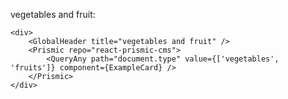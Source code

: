 vegetables and fruit:

    <div>
        <GlobalHeader title="vegetables and fruit" />
        <Prismic repo="react-prismic-cms">
            <QueryAny path="document.type" value={['vegetables', 'fruits']} component={ExampleCard} />
        </Prismic>
    </div>
